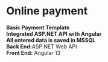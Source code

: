 # Online payment
<b>Basic Payment Template<br>
Integrated  ASP.NET API with Angular <br>
All entered data is saved in MSSQL<br></b>
<b>Back End:</b>ASP.NET Web API<br>
<b>Front End:</b> Angular 13
